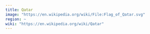 ```yaml
---
title: Qatar
image: "https://en.wikipedia.org/wiki/File:Flag_of_Qatar.svg"
region: ~
wiki: "https://en.wikipedia.org/wiki/Qatar"
---
```

